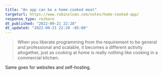 ```yaml
---
title: "An app can be a home-cooked meal"
targeturl: https://www.robinsloan.com/notes/home-cooked-app/
response_type: reshare
dt_published: "2022-09-21 22:28"
dt_updated: "2022-09-21 22:28 -05:00"
---
```


> When you liberate programming from the requirement to be general and professional and scalable, it becomes a different activity altogether, just as cooking at home is really nothing like cooking in a commercial kitchen.

Same goes for websites and self-hosting. 